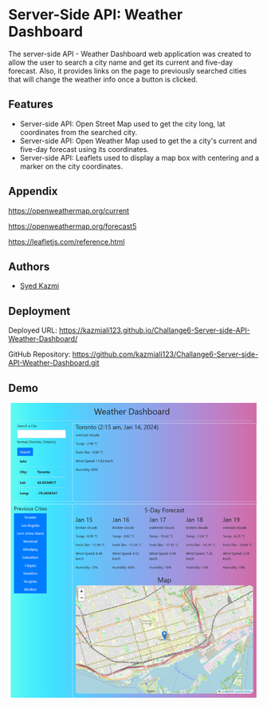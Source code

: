 
# Server-Side API: Weather Dashboard

The server-side API - Weather Dashboard web application was created to allow the user to search a city name and get its current and five-day forecast. Also, it provides links on the page to previously searched cities that will change the weather info once a button is clicked. 

## Features

- Server-side API: Open Street Map used to get the city long, lat coordinates from the searched city.
- Server-side API: Open Weather Map used to get the a city's current and five-day forecast using its coordinates.
- Server-side API: Leaflets used to display a map box with centering and a marker on the city coordinates.




 


## Appendix

https://openweathermap.org/current

https://openweathermap.org/forecast5

https://leafletjs.com/reference.html

## Authors

- [Syed Kazmi](https://github.com/kazmiali123)

## Deployment

Deployed URL: https://kazmiali123.github.io/Challange6-Server-side-API-Weather-Dashboard/

GitHub Repository: https://github.com/kazmiali123/Challange6-Server-side-API-Weather-Dashboard.git

## Demo

![demo picture showing the working node application](./Assets/images/demo.png)